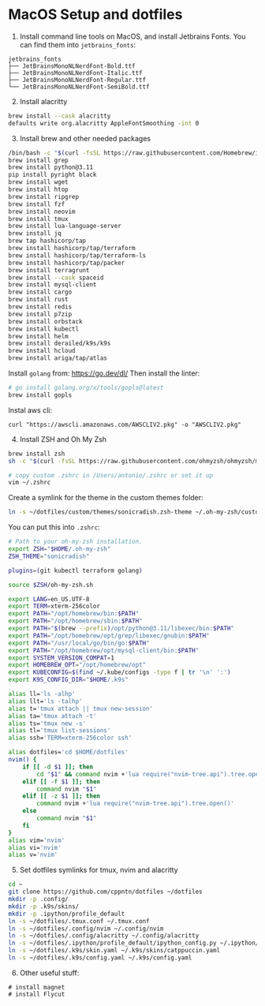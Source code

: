 # MacOS Setup and dotfiles

1) Install command line tools on MacOS, and install Jetbrains Fonts. You can find them into `jetbrains_fonts`:

```
jetbrains_fonts
├── JetBrainsMonoNLNerdFont-Bold.ttf
├── JetBrainsMonoNLNerdFont-Italic.ttf
├── JetBrainsMonoNLNerdFont-Regular.ttf
└── JetBrainsMonoNLNerdFont-SemiBold.ttf
```

2) Install alacritty

```bash
brew install --cask alacritty
defaults write org.alacritty AppleFontSmoothing -int 0
```

3) Install brew and other needed packages

```bash
/bin/bash -c "$(curl -fsSL https://raw.githubusercontent.com/Homebrew/install/HEAD/install.sh)"
brew install grep
brew install python@3.11
pip install pyright black
brew install wget
brew install htop
brew install ripgrep
brew install fzf
brew install neovim
brew install tmux
brew install lua-language-server
brew install jq
brew tap hashicorp/tap
brew install hashicorp/tap/terraform
brew install hashicorp/tap/terraform-ls
brew install hashicorp/tap/packer
brew install terragrunt
brew install --cask spaceid
brew install mysql-client
brew install cargo
brew install rust
brew install redis
brew install p7zip
brew install orbstack
brew install kubectl
brew install helm
brew install derailed/k9s/k9s
brew install hcloud
brew install ariga/tap/atlas
```

Install `golang` from: https://go.dev/dl/
Then install the linter:

```bash
# go install golang.org/x/tools/gopls@latest
brew install gopls
```

Instal aws cli:

```
curl "https://awscli.amazonaws.com/AWSCLIV2.pkg" -o "AWSCLIV2.pkg"
```

4) Install ZSH and Oh My Zsh

```bash
brew install zsh
sh -c "$(curl -fsSL https://raw.githubusercontent.com/ohmyzsh/ohmyzsh/master/tools/install.sh)"

# copy custom .zshrc in /Users/antonio/.zshrc or set it up
vim ~/.zshrc
```

Create a symlink for the theme in the custom themes folder:

```bash
ln -s ~/dotfiles/custom/themes/sonicradish.zsh-theme ~/.oh-my-zsh/custom/themes/sonicradish.zsh-theme
```

You can put this into `.zshrc`:

```bash
# Path to your oh-my-zsh installation.
export ZSH="$HOME/.oh-my-zsh"
ZSH_THEME="sonicradish"

plugins=(git kubectl terraform golang)

source $ZSH/oh-my-zsh.sh

export LANG=en_US.UTF-8
export TERM=xterm-256color
export PATH="/opt/homebrew/bin:$PATH"
export PATH="/opt/homebrew/sbin:$PATH"
export PATH="$(brew --prefix)/opt/python@3.11/libexec/bin:$PATH"
export PATH="/opt/homebrew/opt/grep/libexec/gnubin:$PATH"
export PATH="/usr/local/go/bin/go:$PATH"
export PATH="/opt/homebrew/opt/mysql-client/bin:$PATH"
export SYSTEM_VERSION_COMPAT=1
export HOMEBREW_OPT="/opt/homebrew/opt"
export KUBECONFIG=$(find ~/.kube/configs -type f | tr '\n' ':')
export K9S_CONFIG_DIR="$HOME/.k9s"

alias ll='ls -alhp'
alias llt='ls -talhp'
alias t='tmux attach || tmux new-session'
alias ta='tmux attach -t'
alias ts='tmux new -s'
alias tl='tmux list-sessions'
alias ssh='TERM=xterm-256color ssh'

alias dotfiles='cd $HOME/dotfiles'
nvim() {
    if [[ -d $1 ]]; then
        cd "$1" && command nvim +'lua require("nvim-tree.api").tree.open()'
    elif [[ -f $1 ]]; then
        command nvim "$1"
    elif [[ -z $1 ]]; then
        command nvim +'lua require("nvim-tree.api").tree.open()'
    else
        command nvim "$1"
    fi
}
alias vim='nvim'
alias vi='nvim'
alias v='nvim'
```

5) Set dotfiles symlinks for tmux, nvim and alacritty

```bash
cd ~
git clone https://github.com/cppntn/dotfiles ~/dotfiles
mkdir -p .config/
mkdir -p .k9s/skins/
mkdir -p .ipython/profile_default
ln -s ~/dotfiles/.tmux.conf ~/.tmux.conf
ln -s ~/dotfiles/.config/nvim ~/.config/nvim
ln -s ~/dotfiles/.config/alacritty ~/.config/alacritty
ln -s ~/dotfiles/.ipython/profile_default/ipython_config.py ~/.ipython/profile_default/ipython_config.py
ln -s ~/dotfiles/.k9s/skin.yaml ~/.k9s/skins/catppuccin.yaml
ln -s ~/dotfiles/.k9s/config.yaml ~/.k9s/config.yaml
```

6) Other useful stuff: 

```
# install magnet
# install Flycut
```
